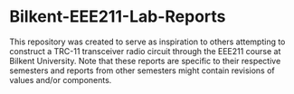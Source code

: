 # Bilkent-EEE211-Lab-Reports
This repository was created to serve as inspiration to others attempting to construct a TRC-11 transceiver radio circuit through the EEE211 course at Bilkent University. Note that these reports are specific to their respective semesters and reports from other semesters might contain revisions of values and/or components.
